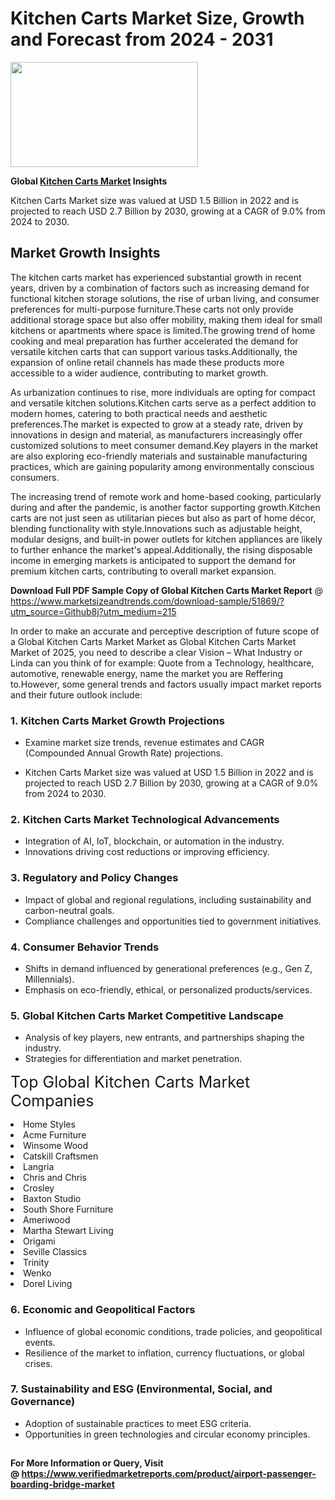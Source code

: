 <H1>Kitchen Carts Market Size, Growth and Forecast from 2024 - 2031</H1><img class="aligncenter size-medium wp-image-584254" src="https://thirdeyenews.in/wp-content/uploads/2024/09/Global-Market-Research-300x168.jpeg" alt="" width="300" height="168" /><p><strong>Global&nbsp;<a href="https://www.marketsizeandtrends.com/download-sample/51869/?utm_source=Github8j?utm_medium=215">Kitchen Carts Market</a> Insights</strong></p><p>Kitchen Carts Market size was valued at USD 1.5 Billion in 2022 and is projected to reach USD 2.7 Billion by 2030, growing at a CAGR of 9.0% from 2024 to 2030.</p><p><h2>Market Growth Insights</h2> <p>The kitchen carts market has experienced substantial growth in recent years, driven by a combination of factors such as increasing demand for functional kitchen storage solutions, the rise of urban living, and consumer preferences for multi-purpose furniture.These carts not only provide additional storage space but also offer mobility, making them ideal for small kitchens or apartments where space is limited.The growing trend of home cooking and meal preparation has further accelerated the demand for versatile kitchen carts that can support various tasks.Additionally, the expansion of online retail channels has made these products more accessible to a wider audience, contributing to market growth.</p> <p>As urbanization continues to rise, more individuals are opting for compact and versatile kitchen solutions.Kitchen carts serve as a perfect addition to modern homes, catering to both practical needs and aesthetic preferences.The market is expected to grow at a steady rate, driven by innovations in design and material, as manufacturers increasingly offer customized solutions to meet consumer demand.Key players in the market are also exploring eco-friendly materials and sustainable manufacturing practices, which are gaining popularity among environmentally conscious consumers.</p> <p>The increasing trend of remote work and home-based cooking, particularly during and after the pandemic, is another factor supporting growth.Kitchen carts are not just seen as utilitarian pieces but also as part of home décor, blending functionality with style.Innovations such as adjustable height, modular designs, and built-in power outlets for kitchen appliances are likely to further enhance the market's appeal.Additionally, the rising disposable income in emerging markets is anticipated to support the demand for premium kitchen carts, contributing to overall market expansion.</p> <p><span class=""><strong>Download Full PDF Sample Copy of Global Kitchen Carts Market Report</strong> @ <a href="https://www.marketsizeandtrends.com/download-sample/51869/?utm_source=Github8j?utm_medium=215" target="_blank">https://www.marketsizeandtrends.com/download-sample/51869/?utm_source=Github8j?utm_medium=215</a></span></p><p>In order to make an accurate and perceptive description of future scope of a Global&nbsp;Kitchen Carts Market Market as Global&nbsp;Kitchen Carts Market Market of 2025, you need to describe a clear Vision &ndash; What Industry or Linda can you think of for example: Quote from a Technology, healthcare, automotive, renewable energy, name the market you are Reffering to.However, some general trends and factors usually impact market reports and their future outlook include:</p><h3>1.&nbsp;<strong>Kitchen Carts Market Growth Projections</strong></h3><ul><li>Examine market size trends, revenue estimates and CAGR (Compounded Annual Growth Rate) projections.</li><li><p>Kitchen Carts Market size was valued at USD 1.5 Billion in 2022 and is projected to reach USD 2.7 Billion by 2030, growing at a CAGR of 9.0% from 2024 to 2030.</p></li></ul><h3>2.&nbsp;<strong>Kitchen Carts Market Technological Advancements</strong></h3><ul><li>Integration of AI, IoT, blockchain, or automation in the industry.</li><li>Innovations driving cost reductions or improving efficiency.</li></ul><h3>3.&nbsp;<strong>Regulatory and Policy Changes</strong></h3><ul><li>Impact of global and regional regulations, including sustainability and carbon-neutral goals.</li><li>Compliance challenges and opportunities tied to government initiatives.</li></ul><h3>4.&nbsp;<strong>Consumer Behavior Trends</strong></h3><ul><li>Shifts in demand influenced by generational preferences (e.g., Gen Z, Millennials).</li><li>Emphasis on eco-friendly, ethical, or personalized products/services.</li></ul><h3>5.&nbsp;<strong>Global Kitchen Carts Market Competitive Landscape</strong></h3><ul><li>Analysis of key players, new entrants, and partnerships shaping the industry.</li><li>Strategies for differentiation and market penetration.</li></ul><p data-pm-slice="1 1 []"><span style="color: inherit; font-family: inherit; font-size: 25px;">Top Global Kitchen Carts Market Companies</span></p><div class="" data-test-id=""><p><li>Home Styles</li><li> Acme Furniture</li><li> Winsome Wood</li><li> Catskill Craftsmen</li><li> Langria</li><li> Chris and Chris</li><li> Crosley</li><li> Baxton Studio</li><li> South Shore Furniture</li><li> Ameriwood</li><li> Martha Stewart Living</li><li> Origami</li><li> Seville Classics</li><li> Trinity</li><li> Wenko</li><li> Dorel Living</li></p></div><h3>6.&nbsp;<strong>Economic and Geopolitical Factors</strong></h3><ul><li>Influence of global economic conditions, trade policies, and geopolitical events.</li><li>Resilience of the market to inflation, currency fluctuations, or global crises.</li></ul><h3>7.&nbsp;<strong>Sustainability and ESG (Environmental, Social, and Governance)</strong></h3><ul><li>Adoption of sustainable practices to meet ESG criteria.</li><li>Opportunities in green technologies and circular economy principles.</li></ul><h2><strong style="font-size: 14px;">For More Information or Query, Visit @&nbsp;</strong><a style="background-color: #ffffff; font-size: 14px;" href="https://www.marketsizeandtrends.com/report/kitchen-carts-market/" target="_blank">https://www.verifiedmarketreports.com/product/airport-passenger-boarding-bridge-market</a></h2>